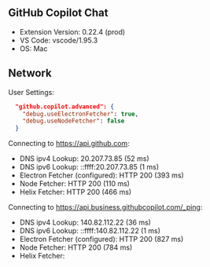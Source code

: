 ## GitHub Copilot Chat

- Extension Version: 0.22.4 (prod)
- VS Code: vscode/1.95.3
- OS: Mac

## Network

User Settings:

```json
  "github.copilot.advanced": {
    "debug.useElectronFetcher": true,
    "debug.useNodeFetcher": false
  }
```

Connecting to https://api.github.com:

- DNS ipv4 Lookup: 20.207.73.85 (52 ms)
- DNS ipv6 Lookup: ::ffff:20.207.73.85 (1 ms)
- Electron Fetcher (configured): HTTP 200 (393 ms)
- Node Fetcher: HTTP 200 (110 ms)
- Helix Fetcher: HTTP 200 (466 ms)

Connecting to https://api.business.githubcopilot.com/_ping:

- DNS ipv4 Lookup: 140.82.112.22 (36 ms)
- DNS ipv6 Lookup: ::ffff:140.82.112.22 (1 ms)
- Electron Fetcher (configured): HTTP 200 (827 ms)
- Node Fetcher: HTTP 200 (784 ms)
- Helix Fetcher:

